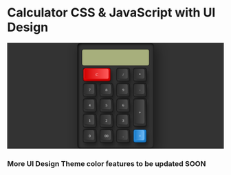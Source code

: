 # Calculator CSS & JavaScript with UI Design

![Calcuator](./calc-screshot.png)

### More UI Design Theme color features to be updated SOON
